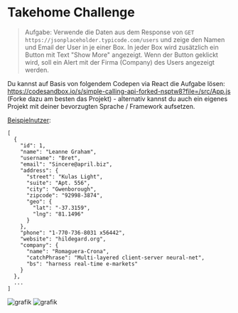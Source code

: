 # Takehome Challenge

>Aufgabe: Verwende die Daten aus dem Response von `GET https://jsonplaceholder.typicode.com/users` und zeige den Namen und Email der User in je einer Box. In jeder Box wird zusätzlich ein Button mit Text "Show More" angezeigt. Wenn der Button geklickt wird, soll ein Alert mit der Firma (Company) des Users angezeigt werden.

Du kannst auf Basis von folgendem Codepen via React die Aufgabe lösen: https://codesandbox.io/s/simple-calling-api-forked-nsptw8?file=/src/App.js (Forke dazu am besten das Projekt) - alternativ kannst du auch ein eigenes Projekt mit deiner bevorzugten Sprache / Framework aufsetzen.

[Beispielnutzer](https://jsonplaceholder.typicode.com/users):
```
[
  {
    "id": 1,
    "name": "Leanne Graham",
    "username": "Bret",
    "email": "Sincere@april.biz",
    "address": {
      "street": "Kulas Light",
      "suite": "Apt. 556",
      "city": "Gwenborough",
      "zipcode": "92998-3874",
      "geo": {
        "lat": "-37.3159",
        "lng": "81.1496"
      }
    },
    "phone": "1-770-736-8031 x56442",
    "website": "hildegard.org",
    "company": {
      "name": "Romaguera-Crona",
      "catchPhrase": "Multi-layered client-server neural-net",
      "bs": "harness real-time e-markets"
    }
  },
  ...
]
```
![grafik](https://user-images.githubusercontent.com/33654656/156020552-c7a7a6d5-11ce-4f1f-b247-6c247a4e8e08.png)
![grafik](https://user-images.githubusercontent.com/33654656/156019221-49fb0b7d-76df-49a7-977e-50893298a520.png)


